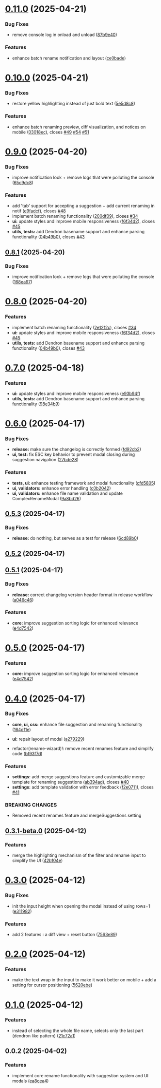 # [0.11.0](https://github.com/jeansordes/rename-wizard/compare/0.10.0...0.11.0) (2025-04-21)

### Bug Fixes

* remove console log in onload and unload ([87b9e40](https://github.com/jeansordes/rename-wizard/commit/87b9e40dae5ccdb0497cac95e932d53aa389c215))

### Features

* enhance batch rename notification and layout ([ce0bade](https://github.com/jeansordes/rename-wizard/commit/ce0bade784735071fb5ca6db2d95daff9900e3ef))

# [0.10.0](https://github.com/jeansordes/rename-wizard/compare/0.9.0...0.10.0) (2025-04-21)

### Bug Fixes

* restore yellow highlighting instead of just bold text ([5e5d8c8](https://github.com/jeansordes/rename-wizard/commit/5e5d8c86ddfb48e702f35b799cf1ec84698d83d0))

### Features

* enhance batch renaming preview, diff visualization, and notices on mobile ([03018ec](https://github.com/jeansordes/rename-wizard/commit/03018ec43d3f2172c111f6ee012d6114d8df8866)), closes [#49](https://github.com/jeansordes/rename-wizard/issues/49) [#54](https://github.com/jeansordes/rename-wizard/issues/54) [#51](https://github.com/jeansordes/rename-wizard/issues/51)

# [0.9.0](https://github.com/jeansordes/rename-wizard/compare/0.6.0...0.9.0) (2025-04-20)

### Bug Fixes

* improve notification look + remove logs that were polluting the console ([65c9dc8](https://github.com/jeansordes/rename-wizard/commit/65c9dc8ac6afacad512e0f4045a6c2c7653de4f1))

### Features

* add 'tab' support for accepting a suggestion + add current renaming in notif ([e9fadcf](https://github.com/jeansordes/rename-wizard/commit/e9fadcf4e8e14f4eb14e2026e1cf02972070ba01)), closes [#48](https://github.com/jeansordes/rename-wizard/issues/48)
* implement batch renaming functionality ([200df09](https://github.com/jeansordes/rename-wizard/commit/200df0906f32a9593daecdad6d4abc22fd637898)), closes [#34](https://github.com/jeansordes/rename-wizard/issues/34)
* **ui:** update styles and improve mobile responsiveness ([f6f34d2](https://github.com/jeansordes/rename-wizard/commit/f6f34d21595b54a5d746a78500112a7e9d1f8b3d)), closes [#45](https://github.com/jeansordes/rename-wizard/issues/45)
* **utils, tests:** add Dendron basename support and enhance parsing functionality ([04b49b0](https://github.com/jeansordes/rename-wizard/commit/04b49b095556a2d5b2640b28cdf0f580c27c3c0b)), closes [#43](https://github.com/jeansordes/rename-wizard/issues/43)

## [0.8.1](https://github.com/jeansordes/rename-wizard/compare/0.8.0...0.8.1) (2025-04-20)

### Bug Fixes

* improve notification look + remove logs that were polluting the console ([168ea97](https://github.com/jeansordes/rename-wizard/commit/168ea97db1f00a4733b99e1594f6bcdde142bc4a))

# [0.8.0](https://github.com/jeansordes/rename-wizard/compare/0.6.0...0.8.0) (2025-04-20)

### Features

* implement batch renaming functionality ([2e12f2c](https://github.com/jeansordes/rename-wizard/commit/2e12f2c7cd7216cdb249c2fe0db128df6142abab)), closes [#34](https://github.com/jeansordes/rename-wizard/issues/34)
* **ui:** update styles and improve mobile responsiveness ([f6f34d2](https://github.com/jeansordes/rename-wizard/commit/f6f34d21595b54a5d746a78500112a7e9d1f8b3d)), closes [#45](https://github.com/jeansordes/rename-wizard/issues/45)
* **utils, tests:** add Dendron basename support and enhance parsing functionality ([04b49b0](https://github.com/jeansordes/rename-wizard/commit/04b49b095556a2d5b2640b28cdf0f580c27c3c0b)), closes [#43](https://github.com/jeansordes/rename-wizard/issues/43)

# [0.7.0](https://github.com/jeansordes/rename-wizard/compare/0.6.0...0.7.0) (2025-04-18)

### Features

* **ui:** update styles and improve mobile responsiveness ([e93b94f](https://github.com/jeansordes/rename-wizard/commit/e93b94f3f1f223da932f7a182b5ceaf5d7605c88))
* **utils, tests:** add Dendron basename support and enhance parsing functionality ([98e34b9](https://github.com/jeansordes/rename-wizard/commit/98e34b958554ac4237bd21698446a451d307cebd))

# [0.6.0](https://github.com/jeansordes/rename-wizard/compare/0.5.3...0.6.0) (2025-04-17)

### Bug Fixes

* **release:** make sure the changelog is correctly formed ([fd92cb2](https://github.com/jeansordes/rename-wizard/commit/fd92cb28db7097434ebe8604070b1f3010e8c708))
* **ui, test:** fix ESC key behavior to prevent modal closing during suggestion navigation ([27bde28](https://github.com/jeansordes/rename-wizard/commit/27bde28cd516e56fadd234351a56e3f7631a0a0e))

### Features

* **tests, ui:** enhance testing framework and modal functionality ([cfd5805](https://github.com/jeansordes/rename-wizard/commit/cfd5805c9e3c41d703dc608c02e65a0125ad9758))
* **ui, validators:** enhance error handling ([c0b2042](https://github.com/jeansordes/rename-wizard/commit/c0b20425044992f16aecc4d870dff11f14c07314))
* **ui, validators:** enhance file name validation and update ComplexRenameModal ([9a8bd26](https://github.com/jeansordes/rename-wizard/commit/9a8bd2662b3c370d22734de857ca7f77321a29a0))

## [0.5.3](https://github.com/jeansordes/rename-wizard/compare/0.5.2...0.5.3) (2025-04-17)

### Bug Fixes

* **release:** do nothing, but serves as a test for release ([6cd89b0](https://github.com/jeansordes/rename-wizard/commit/6cd89b0ede720f8f8092def0cd1bab79b89af7c2))

## [0.5.2](https://github.com/jeansordes/rename-wizard/compare/0.5.1...0.5.2) (2025-04-17)

## [0.5.1](https://github.com/jeansordes/rename-wizard/compare/0.4.0...0.5.1) (2025-04-17)

### Bug Fixes

* **release:** correct changelog version header format in release workflow ([a046c46](https://github.com/jeansordes/rename-wizard/commit/a046c46142a374eff0c31685f3ca4c364c7c0143))

### Features

* **core:** improve suggestion sorting logic for enhanced relevance ([e4d7542](https://github.com/jeansordes/rename-wizard/commit/e4d75428c4e21bb1ad97ed39c1d58079988c7eea))

# [0.5.0](https://github.com/jeansordes/rename-wizard/compare/0.4.0...0.5.0) (2025-04-17)

### Features

* **core:** improve suggestion sorting logic for enhanced relevance ([e4d7542](https://github.com/jeansordes/rename-wizard/commit/e4d75428c4e21bb1ad97ed39c1d58079988c7eea))

# [0.4.0](https://github.com/jeansordes/rename-wizard/compare/0.3.1-beta.0...0.4.0) (2025-04-17)

### Bug Fixes

* **core, ui, css:** enhance file suggestion and renaming functionality ([164df1e](https://github.com/jeansordes/rename-wizard/commit/164df1e756a8a174c87bc3da3888b323508bcf13))
* **ui:** repair layout of modal ([a279229](https://github.com/jeansordes/rename-wizard/commit/a2792294578b99f752571f427ac23f1dd39658d9))

* refactor(rename-wizard)!: remove recent renames feature and simplify code ([bf93f7d](https://github.com/jeansordes/rename-wizard/commit/bf93f7d90af57d703d1b64348e5e87d1d3ab34dc))

### Features

* **settings:** add merge suggestions feature and customizable merge template for renaming suggestions ([ab394ad](https://github.com/jeansordes/rename-wizard/commit/ab394ad825e782b96fcf44010572a1af05299fbe)), closes [#40](https://github.com/jeansordes/rename-wizard/issues/40)
* **settings:** add template validation with error feedback ([f2e0711](https://github.com/jeansordes/rename-wizard/commit/f2e07115a900d5806441fa1abd7a9bb7c08329bc)), closes [#41](https://github.com/jeansordes/rename-wizard/issues/41)

### BREAKING CHANGES

* Removed recent renames feature and mergeSuggestions setting

## [0.3.1-beta.0](https://github.com/jeansordes/rename-wizard/compare/0.3.0...0.3.1-beta.0) (2025-04-12)

### Features

* merge the highlighting mechanism of the filter and rename input to simplify the UI ([42b104e](https://github.com/jeansordes/rename-wizard/commit/42b104e042f0a7d1038c0082f7062ae0860e7980))

# [0.3.0](https://github.com/jeansordes/rename-wizard/compare/0.2.0...0.3.0) (2025-04-12)

### Bug Fixes

* init the input height when opening the modal instead of using rows=1 ([e311982](https://github.com/jeansordes/rename-wizard/commit/e3119824ff8eadf1378e699f44c06f6b8eb33533))

### Features

* add 2 features : a diff view + reset button ([7563e89](https://github.com/jeansordes/rename-wizard/commit/7563e89f5a9d6ca9513cab5f9142e440cfbeddb2))

# [0.2.0](https://github.com/jeansordes/rename-wizard/compare/0.1.0...0.2.0) (2025-04-12)

### Features

* make the text wrap in the input to make it work better on mobile + add a setting for cursor positioning ([5620ebe](https://github.com/jeansordes/rename-wizard/commit/5620ebe1c4c40388cf5ab0941a5be0d37ab5913f))

# [0.1.0](https://github.com/jeansordes/rename-wizard/compare/0.0.2...0.1.0) (2025-04-12)

### Features

* instead of selecting the whole file name, selects only the last part (dendron like pattern) ([21c72a1](https://github.com/jeansordes/rename-wizard/commit/21c72a12964707a023a9a01e05ea81c2aa6c6bcc))

## 0.0.2 (2025-04-02)

### Features

* implement core rename functionality with suggestion system and UI modals ([ea8cea4](https://github.com/jeansordes/rename-wizard/commit/ea8cea47c603484841e7c9b7e35f95eb9a125103))

